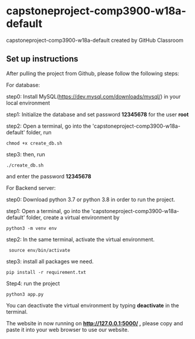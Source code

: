 # capstoneproject-comp3900-w18a-default
capstoneproject-comp3900-w18a-default created by GitHub Classroom

## Set up instructions

After pulling the project from Github, please follow the following steps:

For database:

step0: Install MySQL(https://dev.mysql.com/downloads/mysql/) in your local environment

step1: Initialize the database and set password **12345678** for the user **root**

step2: Open a terminal, go into the 'capstoneproject-comp3900-w18a-default' folder, run 

```
chmod +x create_db.sh
```

step3: then, run 

```
./create_db.sh
```

 and enter the password **12345678**

For Backend server:

step0: Download python 3.7 or python 3.8 in order to run the project.

step1: Open a terminal, go into the 'capstoneproject-comp3900-w18a-default' folder,  create a virtual environment by 

```
python3 -m venv env
```

step2: In the same terminal,  activate the virtual environment.

```
 source env/bin/activate
```

step3:  install all packages we need.

```
pip install -r requirement.txt
```

Step4: run the project

```
python3 app.py
```

You can deactivate the virtual environment by typing **deactivate** in the terminal.

 

The website in now running on **http://127.0.0.1:5000/ ,** please copy and paste it into your web browser to use our website.
